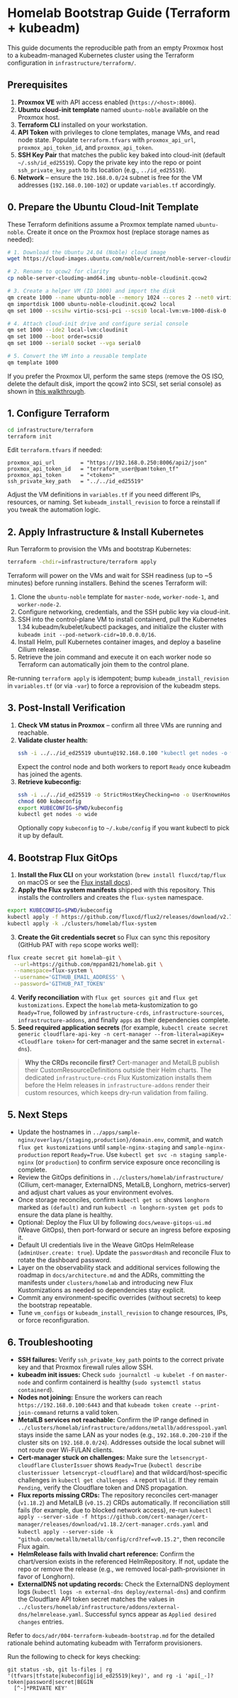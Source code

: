 # Homelab Bootstrap Guide (Terraform + kubeadm)

This guide documents the reproducible path from an empty Proxmox host to a kubeadm-managed Kubernetes cluster using the Terraform configuration in `infrastructure/terraform/`.

## Prerequisites

1. **Proxmox VE** with API access enabled (`https://<host>:8006`).
2. **Ubuntu cloud-init template** named `ubuntu-noble` available on the Proxmox host.
3. **Terraform CLI** installed on your workstation.
4. **API Token** with privileges to clone templates, manage VMs, and read node state. Populate `terraform.tfvars` with `proxmox_api_url`, `proxmox_api_token_id`, and `proxmox_api_token`.
5. **SSH Key Pair** that matches the public key baked into cloud-init (default `~/.ssh/id_ed25519`). Copy the private key into the repo or point `ssh_private_key_path` to its location (e.g., `../id_ed25519`).
6. **Network** – ensure the `192.168.0.0/24` subnet is free for the VM addresses (`192.168.0.100-102`) or update `variables.tf` accordingly.

## 0. Prepare the Ubuntu Cloud-Init Template

These Terraform definitions assume a Proxmox template named `ubuntu-noble`. Create it once on the Proxmox host (replace storage names as needed):

```bash
# 1. Download the Ubuntu 24.04 (Noble) cloud image
wget https://cloud-images.ubuntu.com/noble/current/noble-server-cloudimg-amd64.img

# 2. Rename to qcow2 for clarity
cp noble-server-cloudimg-amd64.img ubuntu-noble-cloudinit.qcow2

# 3. Create a helper VM (ID 1000) and import the disk
qm create 1000 --name ubuntu-noble --memory 1024 --cores 2 --net0 virtio,bridge=vmbr0
qm importdisk 1000 ubuntu-noble-cloudinit.qcow2 local
qm set 1000 --scsihw virtio-scsi-pci --scsi0 local-lvm:vm-1000-disk-0

# 4. Attach cloud-init drive and configure serial console
qm set 1000 --ide2 local-lvm:cloudinit
qm set 1000 --boot order=scsi0
qm set 1000 --serial0 socket --vga serial0

# 5. Convert the VM into a reusable template
qm template 1000
```

If you prefer the Proxmox UI, perform the same steps (remove the OS ISO, delete the default disk, import the qcow2 into SCSI, set serial console) as shown in [this walkthrough](https://www.youtube.com/watch?v=1Ec0Vg5be4s).

## 1. Configure Terraform

```bash
cd infrastructure/terraform
terraform init
```

Edit `terraform.tfvars` if needed:

```hcl
proxmox_api_url        = "https://192.168.0.250:8006/api2/json"
proxmox_api_token_id   = "terraform_user@pam!token_tf"
proxmox_api_token      = "<token>"
ssh_private_key_path   = "../../id_ed25519"
```

Adjust the VM definitions in `variables.tf` if you need different IPs, resources, or naming. Set `kubeadm_install_revision` to force a reinstall if you tweak the automation logic.

## 2. Apply Infrastructure & Install Kubernetes

Run Terraform to provision the VMs and bootstrap Kubernetes:

```bash
terraform -chdir=infrastructure/terraform apply
```

Terraform will power on the VMs and wait for SSH readiness (up to ~5 minutes) before running installers. Behind the scenes Terraform will:

1. Clone the `ubuntu-noble` template for `master-node`, `worker-node-1`, and `worker-node-2`.
2. Configure networking, credentials, and the SSH public key via cloud-init.
3. SSH into the control-plane VM to install containerd, pull the Kubernetes 1.34 kubeadm/kubelet/kubectl packages, and initialize the cluster with `kubeadm init --pod-network-cidr=10.0.0.0/16`.
4. Install Helm, pull Kubernetes container images, and deploy a baseline Cilium release.
5. Retrieve the join command and execute it on each worker node so Terraform can automatically join them to the control plane.

Re-running `terraform apply` is idempotent; bump `kubeadm_install_revision` in `variables.tf` (or via `-var`) to force a reprovision of the kubeadm steps.

## 3. Post-Install Verification

1. **Check VM status in Proxmox** – confirm all three VMs are running and reachable.
2. **Validate cluster health:**
   ```bash
   ssh -i ../../id_ed25519 ubuntu@192.168.0.100 "kubectl get nodes -o wide"
   ```
   Expect the control node and both workers to report `Ready` once kubeadm has joined the agents.
3. **Retrieve kubeconfig:**
   ```bash
   ssh -i ../../id_ed25519 -o StrictHostKeyChecking=no -o UserKnownHostsFile=/dev/null ubuntu@192.168.0.100 "sudo cat /etc/kubernetes/admin.conf" > kubeconfig
   chmod 600 kubeconfig
   export KUBECONFIG=$PWD/kubeconfig
   kubectl get nodes -o wide
   ```
   Optionally copy `kubeconfig` to `~/.kube/config` if you want kubectl to pick it up by default.

## 4. Bootstrap Flux GitOps

1. **Install the Flux CLI** on your workstation (`brew install fluxcd/tap/flux` on macOS or see the [Flux install docs](https://fluxcd.io/docs/installation/)).
2. **Apply the Flux system manifests** shipped with this repository. This installs the controllers and creates the `flux-system` namespace.
```bash
export KUBECONFIG=$PWD/kubeconfig
kubectl apply -f https://github.com/fluxcd/flux2/releases/download/v2.7.0/install.yaml   
kubectl apply -k ./clusters/homelab/flux-system
```
3. **Create the Git credentials secret** so Flux can sync this repository (GitHub PAT with `repo` scope works well):
```bash
flux create secret git homelab-git \
  --url=https://github.com/mppan821/homelab.git \
  --namespace=flux-system \
  --username='GITHUB_EMAIL_ADDRESS' \
  --password='GITHUB_PAT_TOKEN'
```
4. **Verify reconciliation** with `flux get sources git` and `flux get kustomizations`. Expect the `homelab` meta-kustomization to go `Ready=True`, followed by `infrastructure-crds`, `infrastructure-sources`, `infrastructure-addons`, and finally `apps` as their dependencies complete.
5. **Seed required application secrets** (for example, `kubectl create secret generic cloudflare-api-key -n cert-manager --from-literal=apiKey=<Cloudflare token>` for cert-manager and the same secret in `external-dns`).

> **Why the CRDs reconcile first?** Cert-manager and MetalLB publish their CustomResourceDefinitions outside their Helm charts. The dedicated `infrastructure-crds` Flux Kustomization installs them before the Helm releases in `infrastructure-addons` render their custom resources, which keeps dry-run validation from failing.

## 5. Next Steps

- Update the hostnames in `../apps/sample-nginx/overlays/{staging,production}/domain.env`, commit, and watch `flux get kustomizations` until `sample-nginx-staging` and `sample-nginx-production` report `Ready=True`. Use `kubectl get svc -n staging sample-nginx` (or `production`) to confirm service exposure once reconciling is complete.
- Review the GitOps definitions in `../clusters/homelab/infrastructure/` (Cilium, cert-manager, ExternalDNS, MetalLB, Longhorn, metrics-server) and adjust chart values as your environment evolves.
- Once storage reconciles, confirm `kubectl get sc` shows `longhorn` marked as `(default)` and run `kubectl -n longhorn-system get pods` to ensure the data plane is healthy.
- Optional: Deploy the Flux UI by following `docs/weave-gitops-ui.md` (Weave GitOps), then port-forward or secure an ingress before exposing it.
- Default UI credentials live in the Weave GitOps HelmRelease (`adminUser.create: true`). Update the `passwordHash` and reconcile Flux to rotate the dashboard password.
- Layer on the observability stack and additional services following the roadmap in `docs/architecture.md` and the ADRs, committing the manifests under `clusters/homelab` and introducing new Flux Kustomizations as needed so dependencies stay explicit.
- Commit any environment-specific overrides (without secrets) to keep the bootstrap repeatable.
- Tune `vm_configs` or `kubeadm_install_revision` to change resources, IPs, or force reconfiguration.

## 6. Troubleshooting

- **SSH failures:** Verify `ssh_private_key_path` points to the correct private key and that Proxmox firewall rules allow SSH.
- **kubeadm init issues:** Check `sudo journalctl -u kubelet -f` on `master-node` and confirm containerd is healthy (`sudo systemctl status containerd`).
- **Nodes not joining:** Ensure the workers can reach `https://192.168.0.100:6443` and that `kubeadm token create --print-join-command` returns a valid token.
- **MetalLB services not reachable:** Confirm the IP range defined in `../clusters/homelab/infrastructure/addons/metallb/addresspool.yaml` stays inside the same LAN as your nodes (e.g., `192.168.0.200-210` if the cluster sits on `192.168.0.0/24`). Addresses outside the local subnet will not route over Wi-Fi/LAN clients.
- **Cert-manager stuck on challenges:** Make sure the `letsencrypt-cloudflare` `ClusterIssuer` shows `Ready=True` (`kubectl describe clusterissuer letsencrypt-cloudflare`) and that wildcard/host-specific challenges in `kubectl get challenges -A` report `Valid`. If they remain `Pending`, verify the Cloudflare token and DNS propagation.
- **Flux reports missing CRDs:** The repository reconciles cert-manager (`v1.18.2`) and MetalLB (`v0.15.2`) CRDs automatically. If reconciliation still fails (for example, due to blocked network access), re-run `kubectl apply --server-side -f https://github.com/cert-manager/cert-manager/releases/download/v1.18.2/cert-manager.crds.yaml` and `kubectl apply --server-side -k "github.com/metallb/metallb/config/crd?ref=v0.15.2"`, then reconcile Flux again.
- **HelmRelease fails with Invalid chart reference:** Confirm the chart/version exists in the referenced HelmRepository. If not, update the repo or remove the release (e.g., we removed local-path-provisioner in favor of Longhorn).
- **ExternalDNS not updating records:** Check the ExternalDNS deployment logs (`kubectl logs -n external-dns deploy/external-dns`) and confirm the Cloudflare API token secret matches the values in `../clusters/homelab/infrastructure/addons/external-dns/helmrelease.yaml`. Successful syncs appear as `Applied desired changes` entries.

Refer to `docs/adr/004-terraform-kubeadm-bootstrap.md` for the detailed rationale behind automating kubeadm with Terraform provisioners.

Run the following to check for keys checking:
```
git status -sb, git ls-files | rg '(tfvars|tfstate|kubeconfig|id_ed25519|key)', and rg -i 'api[_-]?token|password|secret|BEGIN
  [^-]*PRIVATE KEY' 
```
